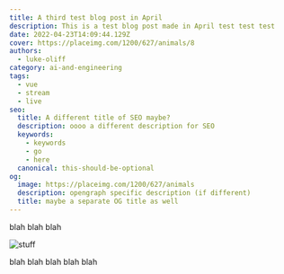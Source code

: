 ```yaml
---
title: A third test blog post in April
description: This is a test blog post made in April test test test
date: 2022-04-23T14:09:44.129Z
cover: https://placeimg.com/1200/627/animals/8
authors:
  - luke-oliff
category: ai-and-engineering
tags:
  - vue
  - stream
  - live
seo:
  title: A different title of SEO maybe?
  description: oooo a different description for SEO
  keywords:
    - keywords
    - go
    - here
  canonical: this-should-be-optional
og:
  image: https://placeimg.com/1200/627/animals
  description: opengraph specific description (if different)
  title: maybe a separate OG title as well
---
```


blah blah blah

![stuff](https://placeimg.com/1200/627/animals "blah")

blah blah blah blah blah
